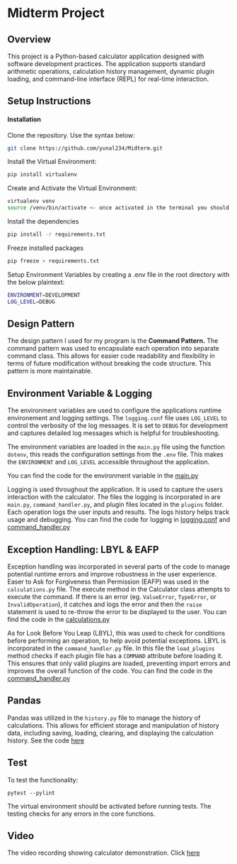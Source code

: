 # Midterm Project

## Overview

This project is a Python-based calculator application designed with software development practices. The application supports standard arithmetic operations, calculation history management, dynamic plugin loading, and command-line interface (REPL) for real-time interaction.


## Setup Instructions

#### Installation
Clone the repository. Use the syntax below:
```bash
git clone https://github.com/yunal234/Midterm.git
```

Install the Virtual Environment:
```bash
pip install virtualenv
```
Create and Activate the Virtual Environment:
```bash
virtualenv venv
source /venv/bin/activate <- once activated in the terminal you should see (venv) in the terminal.
```
Install the dependencies
```bash
pip install -r requirements.txt
```
Freeze installed packages
```bash
pip freeze > requirements.txt
```
Setup Environment Variables by creating a .env file in the root directory with the below plaintext:
```bash
ENVIRONMENT=DEVELOPMENT
LOG_LEVEL=DEBUG
```

## Design Pattern

The design pattern I used for my program is the **Command Pattern.**
The command pattern was used to encapsulate each operation into separate command class. This allows for easier code readability and flexibility in terms of future modification without breaking the code structure. This pattern is more maintainable.

## Environment Variable & Logging

The environment variables are used to configure the applications runtime environement and logging settings. The `logging.conf` file uses `LOG_LEVEL` to control the verbosity of the log messages. It is set to `DEBUG` for development and captures detailed log messages which is helpful for troubleshooting.

The environment variables are loaded in the `main.py` file using the function `dotenv`, this reads the configuration settings from the `.env` file. This makes the `ENVIRONMENT` and `LOG_LEVEL` accessible throughout the application.

You can find the code for the environment variable in the [main.py](https://github.com/yunal234/Midterm/blob/4286e044dd6a33f8ffa24fd53a8402b040b845c4/main.py)

Logging is used throughout the application. It is used to capture the users interaction with the calculator. The files the logging is incorporated in are `main.py`, `command_handler.py`, and plugin files located in the `plugins` folder. 
Each operation logs the user inputs and results. The logs history helps track usage and debugging.
You can find the code for logging in [logging.conf](https://github.com/yunal234/Midterm/blob/4286e044dd6a33f8ffa24fd53a8402b040b845c4/logging.conf) and [command_handler.py](https://github.com/yunal234/Midterm/blob/4286e044dd6a33f8ffa24fd53a8402b040b845c4/commands/command_handler.py)

## Exception Handling: LBYL & EAFP

Exception handling was incorporated in several parts of the code to manage potential runtime errors and improve robustness in the user experience. Easer to Ask for Forgiveness than Permission (EAFP) was used in the `calculations.py` file. The execute method in the Calculator class attempts to execute the command. If there is an error (eg. `ValueError`, `TypeError`, or `InvalidOperation`), it catches and logs the error and then the `raise` statement is used to re-throw the error to be displayed to the user.
You can find the code in the [calculations.py](https://github.com/yunal234/Midterm/blob/4286e044dd6a33f8ffa24fd53a8402b040b845c4/calculator/calculations.py)

As for Look Before You Leap (LBYL), this was used to check for conditions before performing an operation, to help avoid potential exceptions. LBYL is incorporated in the `command_handler.py` file. In this file the `load_plugins` method checks if each plugin file has a `COMMAND` attribute before loading it. This ensures that only valid plugins are loaded, preventing import errors and improves the overall function of the code.
You can find the code in the [command_handler.py](https://github.com/yunal234/Midterm/blob/4286e044dd6a33f8ffa24fd53a8402b040b845c4/commands/command_handler.py)

## Pandas

Pandas was utilized in the `history.py` file to manage the history of calculations. This allows for efficient storage and manipulation of history data, including saving, loading, clearing, and displaying the calculation history.
See the code [here](https://github.com/yunal234/Midterm/blob/4286e044dd6a33f8ffa24fd53a8402b040b845c4/calculator/history.py)

## Test

To test the functionality:
```
pytest --pylint
```
The virtual environment should be activated before running tests. The testing checks for any errors in the core functions.

## Video
The video recording showing calculator demonstration. Click [here](https://drive.google.com/file/d/1UKzCK8OrRTVKyYFL3XpKqANle7vAN0Ks/view?usp=sharing)